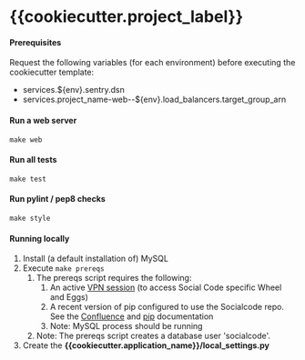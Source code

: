 {{cookiecutter.project_label}}
=================


#### Prerequisites
Request the following variables (for each environment) before executing the cookiecutter template:
- services.${env}.sentry.dsn
- services.project_name-web--${env}.load_balancers.target_group_arn

#### Run a web server

    make web
    
#### Run all tests

    make test

#### Run pylint / pep8 checks

    make style

#### Running locally
  1.  Install (a default installation of) MySQL
  2.  Execute `make prereqs`
        1. The prereqs script requires the following:
            1.  An active [VPN session](https://socialcode.atlassian.net/wiki/spaces/techops/pages/92733679/Setup+VPN+Connection) (to access Social Code specific Wheel and Eggs)
            2.  A recent version of pip configured to use the Socialcode repo. See the [Confluence](https://socialcode.atlassian.net/wiki/spaces/techops/pages/95518775/Working+with+python-repo.socialcodedev.com#Workingwithpython-repo.socialcodedev.com-InstallingPackagesfromthePython-Repo)
            and [pip](https://pip.pypa.io/en/stable/user_guide/#configuration) documentation
            3.  Note: MySQL process should be running
        2. Note: The prereqs script creates a database user 'socialcode'.
  3. Create the **{{cookiecutter.application_name}}/local_settings.py**
